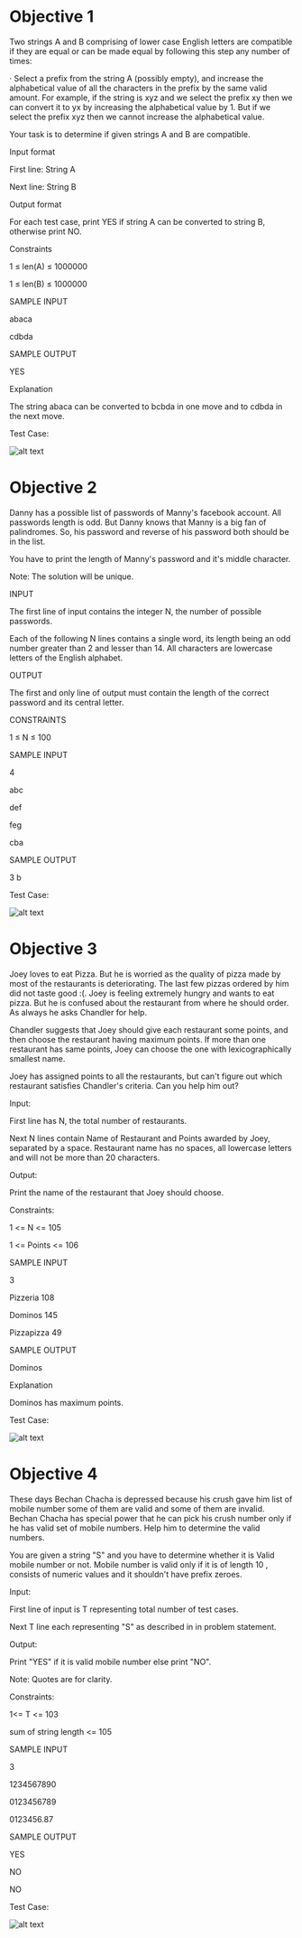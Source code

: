 # Objective 1

Two strings A and B comprising of lower case English letters are compatible if they are equal or can be made equal by following this step any number of times:

 

·         Select a prefix from the string A (possibly empty), and increase the alphabetical value of all the characters in the prefix by the same valid amount. For example, if the string is xyz and we select the prefix xy then we can convert it to yx by increasing the alphabetical value by 1. But if we select the prefix xyz then we cannot increase the alphabetical value.

 

Your task is to determine if given strings A and B are compatible.

 

Input format

 

First line: String A

Next line: String B

 

Output format

 

For each test case, print YES if string A can be converted to string B, otherwise print NO.

 

Constraints

 

1 ≤ len(A) ≤ 1000000

1 ≤ len(B) ≤ 1000000

 

SAMPLE INPUT

 

abaca

cdbda

 

SAMPLE OUTPUT

 

YES

 

Explanation

 

The string abaca can be converted to bcbda in one move and to cdbda in the next move.

Test Case:

![alt text](<Screenshot 2025-01-13 170954.png>)

# Objective 2

Danny has a possible list of passwords of Manny's facebook account. All passwords length is odd. But Danny knows that Manny is a big fan of palindromes. So, his password and reverse of his password both should be in the list.

 

You have to print the length of Manny's password and it's middle character.

 

Note: The solution will be unique.

 

INPUT

 

The first line of input contains the integer N, the number of possible passwords.

Each of the following N lines contains a single word, its length being an odd number greater than 2 and lesser than 14. All characters are lowercase letters of the English alphabet.

 

OUTPUT

 

The first and only line of output must contain the length of the correct password and its central letter.

 

CONSTRAINTS

 

1 ≤ N ≤ 100

 

SAMPLE INPUT

 

4

abc

def

feg

cba

 

SAMPLE OUTPUT

 

3 b

Test Case:

![alt text](<Screenshot 2025-01-13 170959.png>)

# Objective 3

Joey loves to eat Pizza. But he is worried as the quality of pizza made by most of the restaurants is deteriorating. The last few pizzas ordered by him did not taste good :(. Joey is feeling extremely hungry and wants to eat pizza. But he is confused about the restaurant from where he should order. As always he asks Chandler for help.

 

Chandler suggests that Joey should give each restaurant some points, and then choose the restaurant having maximum points. If more than one restaurant has same points, Joey can choose the one with lexicographically smallest name.

 

Joey has assigned points to all the restaurants, but can't figure out which restaurant satisfies Chandler's criteria. Can you help him out?

 

Input:

 

First line has N, the total number of restaurants.

Next N lines contain Name of Restaurant and Points awarded by Joey, separated by a space. Restaurant name has no spaces, all lowercase letters and will not be more than 20 characters.

 

Output:

 

Print the name of the restaurant that Joey should choose.

 

Constraints:

 

1 <= N <= 105

1 <= Points <= 106

 

SAMPLE INPUT

 

3

Pizzeria 108

Dominos 145

Pizzapizza 49

 

SAMPLE OUTPUT

 

Dominos

 

Explanation

 

Dominos has maximum points.

Test Case:

![alt text](<Screenshot 2025-01-13 171003.png>)

# Objective 4

These days Bechan Chacha is depressed because his crush gave him list of mobile number some of them are valid and some of them are invalid. Bechan Chacha has special power that he can pick his crush number only if he has valid set of mobile numbers. Help him to determine the valid numbers.

 

You are given a string "S" and you have to determine whether it is Valid mobile number or not. Mobile number is valid only if it is of length 10 , consists of numeric values and it shouldn't have prefix zeroes.

 

Input:

 

First line of input is T representing total number of test cases.

Next T line each representing "S" as described in in problem statement.

 

Output:

 

Print "YES" if it is valid mobile number else print "NO".

Note: Quotes are for clarity.

 

Constraints:

 

1<= T <= 103

sum of string length <= 105

 

SAMPLE INPUT

 

3

1234567890

0123456789

0123456.87

 

SAMPLE OUTPUT

 

YES

NO

NO

Test Case:

![alt text](<Screenshot 2025-01-13 171021.png>)